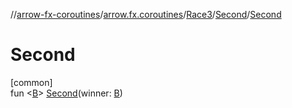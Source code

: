 //[arrow-fx-coroutines](../../../../index.md)/[arrow.fx.coroutines](../../index.md)/[Race3](../index.md)/[Second](index.md)/[Second](-second.md)

# Second

[common]\
fun &lt;[B](index.md)&gt; [Second](-second.md)(winner: [B](index.md))
